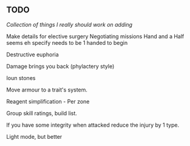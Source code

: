 ## TODO

*Collection of things I really should work on adding*

Make details for elective surgery 
Negotiating missions
Hand and a Half seems eh specify needs to be 1 handed to begin

Destructive euphoria

Damage brings you back (phylactery style)

Ioun stones

Move armour to a trait's system.

Reagent simplification - Per zone

Group skill ratings, build list.

If you have some integrity when attacked reduce the injury by 1 type.

Light mode, but better





